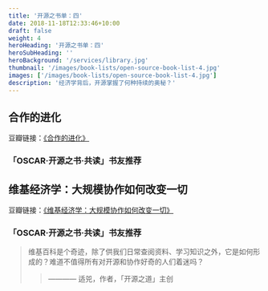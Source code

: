 ```yaml
---
title: '开源之书单：四'
date: 2018-11-18T12:33:46+10:00
draft: false
weight: 4
heroHeading: '开源之书单：四'
heroSubHeading: ''
heroBackground: '/services/library.jpg'
thumbnail: '/images/book-lists/open-source-book-list-4.jpg'
images: ['/images/book-lists/open-source-book-list-4.jpg']
description: '经济学背后，开源掌握了何种持续的奥秘？'
---
```



## 合作的进化

豆瓣链接：[《合作的进化》](https://book.douban.com/subject/26901444/)



### 「OSCAR·开源之书·共读」书友推荐

## 维基经济学：大规模协作如何改变一切

豆瓣链接：[《维基经济学：大规模协作如何改变一切》](https://book.douban.com/subject/2265341/)

### 「OSCAR·开源之书·共读」书友推荐

> 维基百科是个奇迹，除了供我们日常查阅资料、学习知识之外，它是如何形成的？难道不值得所有对开源和协作好奇的人们着迷吗？
> > ———— 适兕，作者，「开源之道」主创